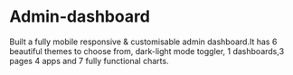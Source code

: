 # Admin-dashboard
Built a fully mobile responsive &amp; customisable admin dashboard.It has 6 beautiful themes to choose from, dark-light mode toggler, 1 dashboards,3 pages 4 apps and 7 fully functional charts.
